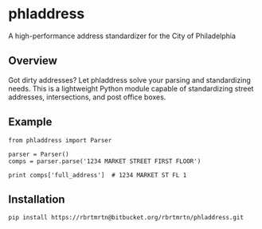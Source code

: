 # phladdress

A high-performance address standardizer for the City of Philadelphia

## Overview

Got dirty addresses? Let phladdress solve your parsing and standardizing needs. This is a lightweight Python module capable of standardizing street addresses, intersections, and post office boxes.

## Example

    from phladdress import Parser

    parser = Parser()
    comps = parser.parse('1234 MARKET STREET FIRST FLOOR')

    print comps['full_address']  # 1234 MARKET ST FL 1

## Installation

    pip install https://rbrtmrtn@bitbucket.org/rbrtmrtn/phladdress.git